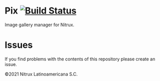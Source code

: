 # Pix [![Build Status](https://travis-ci.org/Nitrux/pix.svg?branch=main)](https://travis-ci.org/Nitrux/pix)

Image gallery manager for Nitrux.

# Issues
If you find problems with the contents of this repository please create an issue.

©2021 Nitrux Latinoamericana S.C.
